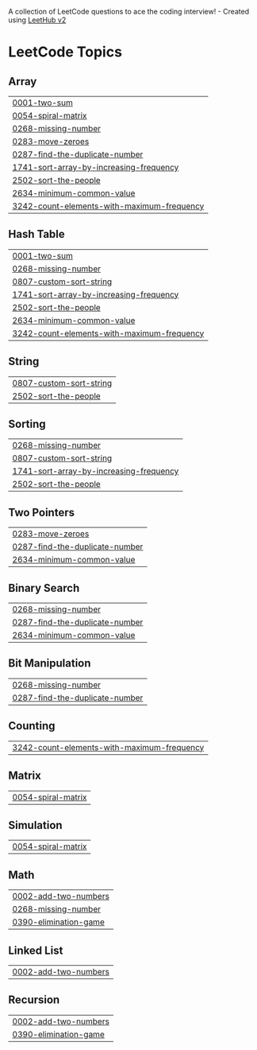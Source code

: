 A collection of LeetCode questions to ace the coding interview! - Created using [LeetHub v2](https://github.com/arunbhardwaj/LeetHub-2.0)
<!---LeetCode Topics Start-->
# LeetCode Topics
## Array
|  |
| ------- |
| [0001-two-sum](https://github.com/Deepak-p-13/Leetcode/tree/master/0001-two-sum) |
| [0054-spiral-matrix](https://github.com/Deepak-p-13/Leetcode/tree/master/0054-spiral-matrix) |
| [0268-missing-number](https://github.com/Deepak-p-13/Leetcode/tree/master/0268-missing-number) |
| [0283-move-zeroes](https://github.com/Deepak-p-13/Leetcode/tree/master/0283-move-zeroes) |
| [0287-find-the-duplicate-number](https://github.com/Deepak-p-13/Leetcode/tree/master/0287-find-the-duplicate-number) |
| [1741-sort-array-by-increasing-frequency](https://github.com/Deepak-p-13/Leetcode/tree/master/1741-sort-array-by-increasing-frequency) |
| [2502-sort-the-people](https://github.com/Deepak-p-13/Leetcode/tree/master/2502-sort-the-people) |
| [2634-minimum-common-value](https://github.com/Deepak-p-13/Leetcode/tree/master/2634-minimum-common-value) |
| [3242-count-elements-with-maximum-frequency](https://github.com/Deepak-p-13/Leetcode/tree/master/3242-count-elements-with-maximum-frequency) |
## Hash Table
|  |
| ------- |
| [0001-two-sum](https://github.com/Deepak-p-13/Leetcode/tree/master/0001-two-sum) |
| [0268-missing-number](https://github.com/Deepak-p-13/Leetcode/tree/master/0268-missing-number) |
| [0807-custom-sort-string](https://github.com/Deepak-p-13/Leetcode/tree/master/0807-custom-sort-string) |
| [1741-sort-array-by-increasing-frequency](https://github.com/Deepak-p-13/Leetcode/tree/master/1741-sort-array-by-increasing-frequency) |
| [2502-sort-the-people](https://github.com/Deepak-p-13/Leetcode/tree/master/2502-sort-the-people) |
| [2634-minimum-common-value](https://github.com/Deepak-p-13/Leetcode/tree/master/2634-minimum-common-value) |
| [3242-count-elements-with-maximum-frequency](https://github.com/Deepak-p-13/Leetcode/tree/master/3242-count-elements-with-maximum-frequency) |
## String
|  |
| ------- |
| [0807-custom-sort-string](https://github.com/Deepak-p-13/Leetcode/tree/master/0807-custom-sort-string) |
| [2502-sort-the-people](https://github.com/Deepak-p-13/Leetcode/tree/master/2502-sort-the-people) |
## Sorting
|  |
| ------- |
| [0268-missing-number](https://github.com/Deepak-p-13/Leetcode/tree/master/0268-missing-number) |
| [0807-custom-sort-string](https://github.com/Deepak-p-13/Leetcode/tree/master/0807-custom-sort-string) |
| [1741-sort-array-by-increasing-frequency](https://github.com/Deepak-p-13/Leetcode/tree/master/1741-sort-array-by-increasing-frequency) |
| [2502-sort-the-people](https://github.com/Deepak-p-13/Leetcode/tree/master/2502-sort-the-people) |
## Two Pointers
|  |
| ------- |
| [0283-move-zeroes](https://github.com/Deepak-p-13/Leetcode/tree/master/0283-move-zeroes) |
| [0287-find-the-duplicate-number](https://github.com/Deepak-p-13/Leetcode/tree/master/0287-find-the-duplicate-number) |
| [2634-minimum-common-value](https://github.com/Deepak-p-13/Leetcode/tree/master/2634-minimum-common-value) |
## Binary Search
|  |
| ------- |
| [0268-missing-number](https://github.com/Deepak-p-13/Leetcode/tree/master/0268-missing-number) |
| [0287-find-the-duplicate-number](https://github.com/Deepak-p-13/Leetcode/tree/master/0287-find-the-duplicate-number) |
| [2634-minimum-common-value](https://github.com/Deepak-p-13/Leetcode/tree/master/2634-minimum-common-value) |
## Bit Manipulation
|  |
| ------- |
| [0268-missing-number](https://github.com/Deepak-p-13/Leetcode/tree/master/0268-missing-number) |
| [0287-find-the-duplicate-number](https://github.com/Deepak-p-13/Leetcode/tree/master/0287-find-the-duplicate-number) |
## Counting
|  |
| ------- |
| [3242-count-elements-with-maximum-frequency](https://github.com/Deepak-p-13/Leetcode/tree/master/3242-count-elements-with-maximum-frequency) |
## Matrix
|  |
| ------- |
| [0054-spiral-matrix](https://github.com/Deepak-p-13/Leetcode/tree/master/0054-spiral-matrix) |
## Simulation
|  |
| ------- |
| [0054-spiral-matrix](https://github.com/Deepak-p-13/Leetcode/tree/master/0054-spiral-matrix) |
## Math
|  |
| ------- |
| [0002-add-two-numbers](https://github.com/Deepak-p-13/Leetcode/tree/master/0002-add-two-numbers) |
| [0268-missing-number](https://github.com/Deepak-p-13/Leetcode/tree/master/0268-missing-number) |
| [0390-elimination-game](https://github.com/Deepak-p-13/Leetcode/tree/master/0390-elimination-game) |
## Linked List
|  |
| ------- |
| [0002-add-two-numbers](https://github.com/Deepak-p-13/Leetcode/tree/master/0002-add-two-numbers) |
## Recursion
|  |
| ------- |
| [0002-add-two-numbers](https://github.com/Deepak-p-13/Leetcode/tree/master/0002-add-two-numbers) |
| [0390-elimination-game](https://github.com/Deepak-p-13/Leetcode/tree/master/0390-elimination-game) |
<!---LeetCode Topics End-->